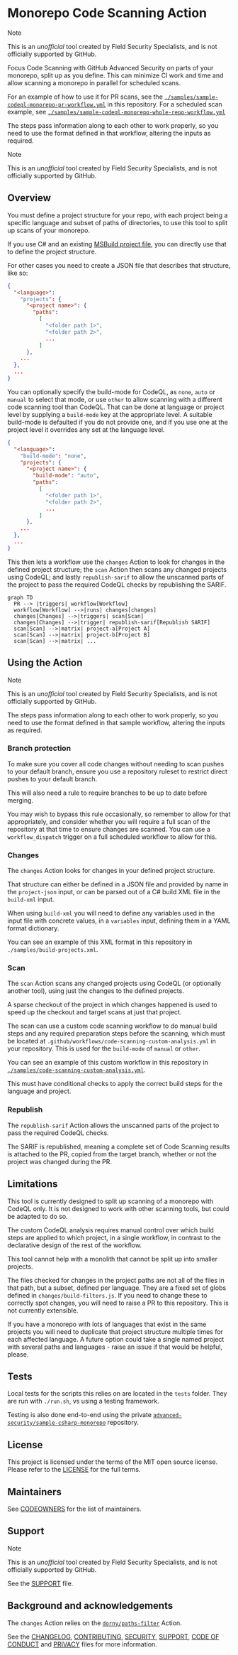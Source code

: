 # Monorepo Code Scanning Action

> [!NOTE]
> This is an _unofficial_ tool created by Field Security Specialists, and is not officially supported by GitHub.

Focus Code Scanning with GitHub Advanced Security on parts of your monorepo, split up as you define. This can minimize CI work and time and allow scanning a monorepo in parallel for scheduled scans.

For an example of how to use it for PR scans, see the [`./samples/sample-codeql-monorepo-pr-workflow.yml`](./samples/sample-codeql-monorepo-pr-workflow.yml) in this repository. For a scheduled scan example, see [`./samples/sample-codeql-monorepo-whole-repo-workflow.yml`](./samples/sample-codeql-monorepo-whole-repo-workflow.yml)

The steps pass information along to each other to work properly, so you need to use the format defined in that workflow, altering the inputs as required.

> [!NOTE]
> This is an _unofficial_ tool created by Field Security Specialists, and is not officially supported by GitHub.

## Overview

You must define a project structure for your repo, with each project being a specific language and subset of paths of directories, to use this tool to split up scans of your monorepo.

If you use C# and an existing [MSBuild project file](https://learn.microsoft.com/en-us/visualstudio/msbuild/walkthrough-creating-an-msbuild-project-file-from-scratch?view=vs-2022), you can directly use that to define the project structure.

For other cases you need to create a JSON file that describes that structure, like so:

```json
{
  "<language>":
    "projects": {
      "<project name>": {
        "paths":
          [
            "<folder path 1>",
            "<folder path 2>",
            ...
          ]
      },
    ...
  },
  ...
}
```

You can optionally specify the build-mode for CodeQL, as `none`, `auto` or `manual` to select that mode, or use `other` to allow scanning with a different code scanning tool than CodeQL. That can be done at language or project level by supplying a `build-mode` key at the appropriate level. A suitable build-mode is defaulted if you do not provide one, and if you use one at the project level it overrides any set at the language level.

```json
{
  "<language>":
    "build-mode": "none",
    "projects": {
      "<project name>": {
        "build-mode": "auto",
        "paths":
          [
            "<folder path 1>",
            "<folder path 2>",
            ...
          ]
      },
    ...
  },
  ...
}
```

This then lets a workflow use the `changes` Action to look for changes in the defined project structure; the `scan` Action then scans any changed projects using CodeQL; and lastly `republish-sarif` to allow the unscanned parts of the project to pass the required CodeQL checks by republishing the SARIF.

```mermaid
graph TD
  PR --> |triggers| workflow[Workflow]
  workflow[Workflow] -->|runs| changes[changes]
  changes[Changes] -->|triggers| scan[Scan]
  changes[Changes] -->|trigger| republish-sarif[Republish SARIF]
  scan[Scan] -->|matrix| project-a[Project A]
  scan[Scan] -->|matrix| project-b[Project B]
  scan[Scan] -->|matrix| ...
```

## Using the Action

> [!NOTE]
> This is an _unofficial_ tool created by Field Security Specialists, and is not officially supported by GitHub.

The steps pass information along to each other to work properly, so you need to use the format defined in that sample workflow, altering the inputs as required.

### Branch protection

To make sure you cover all code changes without needing to scan pushes to your default branch, ensure you use a repository ruleset to restrict direct pushes to your default branch.

This will also need a rule to require branches to be up to date before merging.

You may wish to bypass this rule occasionally, so remember to allow for that appropriately, and consider whether you will require a full scan of the repository at that time to ensure changes are scanned. You can use a `workflow_dispatch` trigger on a full scheduled workflow to allow for this.

### Changes

The `changes` Action looks for changes in your defined project structure.

That structure can either be defined in a JSON file and provided by name in the `project-json` input, or can be parsed out of a C# build XML file in the `build-xml` input.

When using `build-xml` you will need to define any variables used in the input file with concrete values, in a `variables` input, defining them in a YAML format dictionary.

You can see an example of this XML format in this repository in `./samples/build-projects.xml`.

### Scan

The `scan` Action scans any changed projects using CodeQL (or optionally another tool), using just the changes to the defined projects.

A sparse checkout of the project in which changes happened is used to speed up the checkout and target scans at just that project.

The scan can use a custom code scanning workflow to do manual build steps and any required preparation steps before the scanning, which must be located at `.github/workflows/code-scanning-custom-analysis.yml` in your repository. This is used for the `build-mode` of `manual` or `other`.

You can see an example of this custom workflow in this repository in [`./samples/code-scanning-custom-analysis.yml`](./samples/code-scanning-custom-analysis.yml).

This must have conditional checks to apply the correct build steps for the language and project.

### Republish

The  `republish-sarif` Action allows the unscanned parts of the project to pass the required CodeQL checks.

The SARIF is republished, meaning a complete set of Code Scanning results is attached to the PR, copied from the target branch, whether or not the project was changed during the PR.

## Limitations

This tool is currently designed to split up scanning of a monorepo with CodeQL only. It is not designed to work with other scanning tools, but could be adapted to do so.

The custom CodeQL analysis requires manual control over which build steps are applied to which project, in a single workflow, in contrast to the declarative design of the rest of the workflow.

This tool cannot help with a monolith that cannot be split up into smaller projects.

The files checked for changes in the project paths are not all of the files in that path, but a subset, defined per language. They are a fixed set of globs defined in `changes/build-filters.js`. If you need to change these to correctly spot changes, you will need to raise a PR to this repository. This is not currently extensible.

If you have a monorepo with lots of languages that exist in the same projects you will need to duplicate that project structure multiple times for each affected language. A future option could take a single named project with several paths and languages - raise an issue if that would be helpful, please.

## Tests

Local tests for the scripts this relies on are located in the `tests` folder. They are run with `./run.sh`, vs using a testing framework.

Testing is also done end-to-end using the private [`advanced-security/sample-csharp-monorepo`](https://github.com/advanced-security/sample-csharp-monorepo/) repository.

## License

This project is licensed under the terms of the MIT open source license. Please refer to the [LICENSE](LICENSE) for the full terms.

## Maintainers

See [CODEOWNERS](CODEOWNERS) for the list of maintainers.

## Support

> [!NOTE]
> This is an _unofficial_ tool created by Field Security Specialists, and is not officially supported by GitHub.

See the [SUPPORT](SUPPORT.md) file.

## Background and acknowledgements

The `changes` Action relies on the [`dorny/paths-filter`](https://github.com/dorny/paths-filter/) Action.

See the [CHANGELOG](CHANGELOG.md), [CONTRIBUTING](CONTRIBUTING.md), [SECURITY](SECURITY.md), [SUPPORT](SUPPORT.md), [CODE OF CONDUCT](CODE_OF_CONDUCT.md) and [PRIVACY](PRIVACY.md) files for more information.
